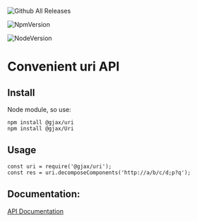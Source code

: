 
![Github All Releases](https://img.shields.io/github/downloads/gratex/uri/total.svg)

![NpmVersion](https://img.shields.io/npm/v/uri.svg)

![NodeVersion](https://img.shields.io/node/v/uri.svg)


# Convenient uri API


## Install
Node module, so use:

```
npm install @gjax/uri  
npm install @gjax/Uri  
```

## Usage

```
const uri = require('@gjax/uri');  
const res = uri.decomposeComponents('http://a/b/c/d;p?q');  
```

## Documentation:
[API Documentation](http://gratex.github.io/uri/doc/api/index.html)